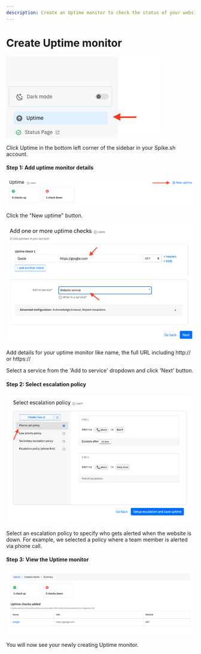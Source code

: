 ```yaml
---
description: Create an Uptime monitor to check the status of your website, web app or API.
---
```


# Create Uptime monitor

![](<../.gitbook/assets/uptime 1.png>)

Click Uptime in the bottom left corner of the sidebar in your Spike.sh account.

#### Step 1: Add uptime monitor details

![](<../.gitbook/assets/uptime 2.png>)

Click the "New uptime" button.

![](<../.gitbook/assets/uptime 3.png>)

Add details for your uptime monitor like name, the full URL including http:// or https://

Select a service from the 'Add to service' dropdown and click 'Next' button.

#### Step 2: Select escalation policy

![](<../.gitbook/assets/uptime 4.png>)

Select an escalation policy to specify who gets alerted when the website is down. For example, we selected a policy where a team member is alerted via phone call.

#### Step 3: View the Uptime monitor

![](<../.gitbook/assets/uptime 5.png>)

You will now see your newly creating Uptime monitor.&#x20;
